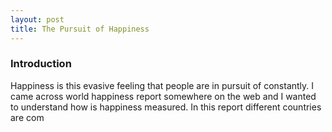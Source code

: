 ```yaml
---
layout: post
title: The Pursuit of Happiness
---
```


### Introduction
Happiness is this evasive feeling that people are in pursuit of constantly. I came across world happiness report somewhere on the web and I wanted to understand how is happiness measured. In this report different countries are com 